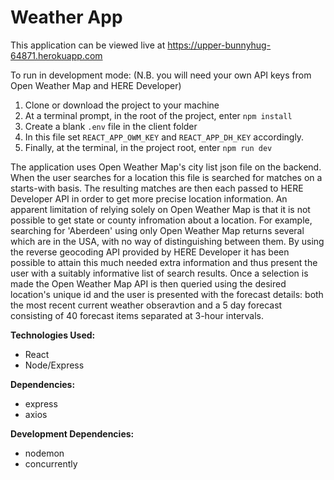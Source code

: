 # Weather App

This application can be viewed live at https://upper-bunnyhug-64871.herokuapp.com

To run in development mode:
(N.B. you will need your own API keys from Open Weather Map and HERE Developer)

1. Clone or download the project to your machine
2. At a terminal prompt, in the root of the project, enter `npm install`
3. Create a blank `.env` file in the client folder
4. In this file set `REACT_APP_OWM_KEY` and `REACT_APP_DH_KEY` accordingly.
5. Finally, at the terminal, in the project root, enter `npm run dev`

<p>The application uses Open Weather Map's city list json file on the backend.  When the user
searches for a location this file is searched for matches on a starts-with basis.  The resulting
matches are then each passed to HERE Developer API in order to get more precise location information.
An apparent limitation of relying solely on Open Weather Map is that it is not possible to get state
or county infromation about a location.  For example, searching for 'Aberdeen' using only Open Weather
Map returns several which are in the USA, with no way of distinguishing between them.  By using the
reverse geocoding API provided by HERE Developer it has been possible to attain this much needed extra
information and thus present the user with a suitably informative list of search results.  Once a selection
is made the Open Weather Map API is then queried using the desired location's unique id and the user is
presented with the forecast details: both the most recent current weather obseravtion and a 5 day
forecast consisting of 40 forecast items separated at 3-hour intervals.</p>

**Technologies Used:**

- React
- Node/Express

**Dependencies:**

- express
- axios

**Development Dependencies:**

- nodemon
- concurrently
